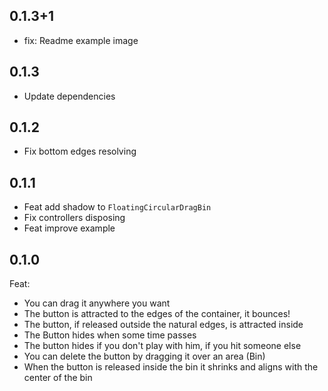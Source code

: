 ## 0.1.3+1
- fix: Readme example image

## 0.1.3
- Update dependencies

## 0.1.2
- Fix bottom edges resolving

## 0.1.1
- Feat add shadow to `FloatingCircularDragBin`
- Fix controllers disposing
- Feat improve example

## 0.1.0
Feat:
- You can drag it anywhere you want
- The button is attracted to the edges of the container, it bounces!
- The button, if released outside the natural edges, is attracted inside
- The Button hides when some time passes
- The button hides if you don't play with him, if you hit someone else
- You can delete the button by dragging it over an area (Bin)
- When the button is released inside the bin it shrinks and aligns with the center of the bin
